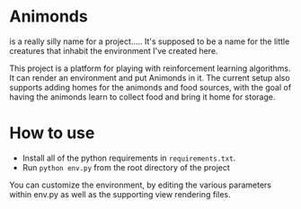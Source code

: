 # Animonds
is a really silly name for a project..... It's supposed to be a name for the little creatures that inhabit the environment I've created here.

This project is a platform for playing with reinforcement learning algorithms. It can render an environment and put Animonds in it. The current setup also supports adding homes for the animonds and food sources, with the goal of having the animonds learn to collect food and bring it home for storage.

# How to use
- Install all of the python requirements in `requirements.txt`.
- Run `python env.py` from the root directory of the project

You can customize the environment, by editing the various parameters within env.py as well as the supporting view rendering files.
